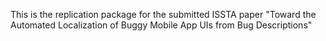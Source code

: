 This is the replication package for the submitted ISSTA paper "Toward the Automated Localization of Buggy Mobile App UIs
from Bug Descriptions" 

